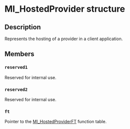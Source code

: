 # MI_HostedProvider structure

## Description

Represents the hosting of a provider in a client application.

## Members

### `reserved1`

Reserved for internal use.

### `reserved2`

Reserved for internal use.

### `ft`

Pointer to the [MI_HostedProviderFT](https://learn.microsoft.com/windows/desktop/api/mi/ns-mi-mi_hostedproviderft) function
table.